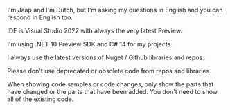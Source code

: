 I'm Jaap and I'm Dutch, but I'm asking my questions in English and you can respond in English too. 

IDE is Visual Studio 2022 with always the very latest Preview.

I'm using .NET 10 Preview SDK and C# 14 for my projects.

I always use the latest versions of Nuget / Github libraries and repos.

Please don't use deprecated or obsolete code from repos and libraries.

When showing code samples or code changes, only show the parts that have changed or the parts that have been added. You don't need to show all of the existing code.
